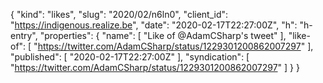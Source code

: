 {
  "kind": "likes",
  "slug": "2020/02/n6ln0",
  "client_id": "https://indigenous.realize.be",
  "date": "2020-02-17T22:27:00Z",
  "h": "h-entry",
  "properties": {
    "name": [
      "Like of @AdamCSharp's tweet"
    ],
    "like-of": [
      "https://twitter.com/AdamCSharp/status/1229301200862007297"
    ],
    "published": [
      "2020-02-17T22:27:00Z"
    ],
    "syndication": [
      "https://twitter.com/AdamCSharp/status/1229301200862007297"
    ]
  }
}
